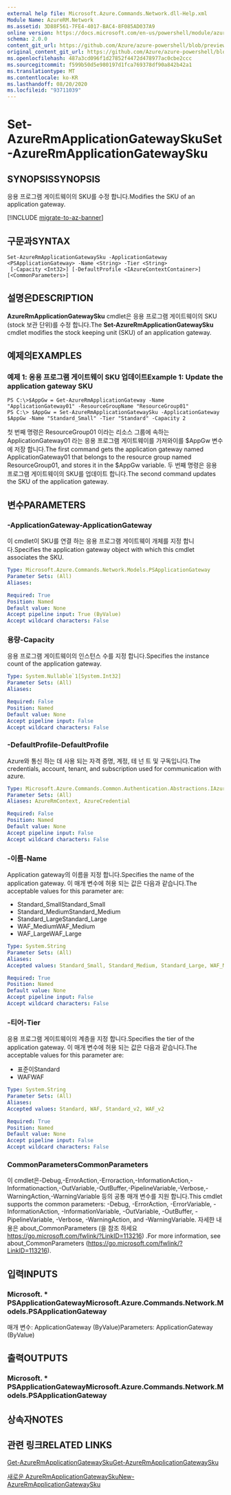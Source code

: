 ```yaml
---
external help file: Microsoft.Azure.Commands.Network.dll-Help.xml
Module Name: AzureRM.Network
ms.assetid: 3D88F561-7FE4-4017-BAC4-8F085AD037A9
online version: https://docs.microsoft.com/en-us/powershell/module/azurerm.network/set-azurermapplicationgatewaysku
schema: 2.0.0
content_git_url: https://github.com/Azure/azure-powershell/blob/preview/src/ResourceManager/Network/Commands.Network/help/Set-AzureRmApplicationGatewaySku.md
original_content_git_url: https://github.com/Azure/azure-powershell/blob/preview/src/ResourceManager/Network/Commands.Network/help/Set-AzureRmApplicationGatewaySku.md
ms.openlocfilehash: 487a3cd096f1d27852f4472d478977ac0cbe2ccc
ms.sourcegitcommit: f599b50d5e980197d1fca769378df90a842b42a1
ms.translationtype: MT
ms.contentlocale: ko-KR
ms.lasthandoff: 08/20/2020
ms.locfileid: "93711039"
---
```

# <span data-ttu-id="eae06-101">Set-AzureRmApplicationGatewaySku</span><span class="sxs-lookup"><span data-stu-id="eae06-101">Set-AzureRmApplicationGatewaySku</span></span>

## <span data-ttu-id="eae06-102">SYNOPSIS</span><span class="sxs-lookup"><span data-stu-id="eae06-102">SYNOPSIS</span></span>
<span data-ttu-id="eae06-103">응용 프로그램 게이트웨이의 SKU를 수정 합니다.</span><span class="sxs-lookup"><span data-stu-id="eae06-103">Modifies the SKU of an application gateway.</span></span>

[!INCLUDE [migrate-to-az-banner](../../includes/migrate-to-az-banner.md)]

## <span data-ttu-id="eae06-104">구문과</span><span class="sxs-lookup"><span data-stu-id="eae06-104">SYNTAX</span></span>

```
Set-AzureRmApplicationGatewaySku -ApplicationGateway <PSApplicationGateway> -Name <String> -Tier <String>
 [-Capacity <Int32>] [-DefaultProfile <IAzureContextContainer>] [<CommonParameters>]
```

## <span data-ttu-id="eae06-105">설명은</span><span class="sxs-lookup"><span data-stu-id="eae06-105">DESCRIPTION</span></span>
<span data-ttu-id="eae06-106">**AzureRmApplicationGatewaySku** cmdlet은 응용 프로그램 게이트웨이의 SKU (stock 보관 단위)를 수정 합니다.</span><span class="sxs-lookup"><span data-stu-id="eae06-106">The **Set-AzureRmApplicationGatewaySku** cmdlet modifies the stock keeping unit (SKU) of an application gateway.</span></span>

## <span data-ttu-id="eae06-107">예제의</span><span class="sxs-lookup"><span data-stu-id="eae06-107">EXAMPLES</span></span>

### <span data-ttu-id="eae06-108">예제 1: 응용 프로그램 게이트웨이 SKU 업데이트</span><span class="sxs-lookup"><span data-stu-id="eae06-108">Example 1: Update the application gateway SKU</span></span>
```
PS C:\>$AppGw = Get-AzureRmApplicationGateway -Name "ApplicationGateway01" -ResourceGroupName "ResourceGroup01"
PS C:\> $AppGw = Set-AzureRmApplicationGatewaySku -ApplicationGateway $AppGw -Name "Standard_Small" -Tier "Standard" -Capacity 2
```

<span data-ttu-id="eae06-109">첫 번째 명령은 ResourceGroup01 이라는 리소스 그룹에 속하는 ApplicationGateway01 라는 응용 프로그램 게이트웨이를 가져와이를 $AppGw 변수에 저장 합니다.</span><span class="sxs-lookup"><span data-stu-id="eae06-109">The first command gets the application gateway named ApplicationGateway01 that belongs to the resource group named ResourceGroup01, and stores it in the $AppGw variable.</span></span>
<span data-ttu-id="eae06-110">두 번째 명령은 응용 프로그램 게이트웨이의 SKU를 업데이트 합니다.</span><span class="sxs-lookup"><span data-stu-id="eae06-110">The second command updates the SKU of the application gateway.</span></span>

## <span data-ttu-id="eae06-111">변수</span><span class="sxs-lookup"><span data-stu-id="eae06-111">PARAMETERS</span></span>

### <span data-ttu-id="eae06-112">-ApplicationGateway</span><span class="sxs-lookup"><span data-stu-id="eae06-112">-ApplicationGateway</span></span>
<span data-ttu-id="eae06-113">이 cmdlet이 SKU를 연결 하는 응용 프로그램 게이트웨이 개체를 지정 합니다.</span><span class="sxs-lookup"><span data-stu-id="eae06-113">Specifies the application gateway object with which this cmdlet associates the SKU.</span></span>

```yaml
Type: Microsoft.Azure.Commands.Network.Models.PSApplicationGateway
Parameter Sets: (All)
Aliases:

Required: True
Position: Named
Default value: None
Accept pipeline input: True (ByValue)
Accept wildcard characters: False
```

### <span data-ttu-id="eae06-114">용량</span><span class="sxs-lookup"><span data-stu-id="eae06-114">-Capacity</span></span>
<span data-ttu-id="eae06-115">응용 프로그램 게이트웨이의 인스턴스 수를 지정 합니다.</span><span class="sxs-lookup"><span data-stu-id="eae06-115">Specifies the instance count of the application gateway.</span></span>

```yaml
Type: System.Nullable`1[System.Int32]
Parameter Sets: (All)
Aliases:

Required: False
Position: Named
Default value: None
Accept pipeline input: False
Accept wildcard characters: False
```

### <span data-ttu-id="eae06-116">-DefaultProfile</span><span class="sxs-lookup"><span data-stu-id="eae06-116">-DefaultProfile</span></span>
<span data-ttu-id="eae06-117">Azure와 통신 하는 데 사용 되는 자격 증명, 계정, 테 넌 트 및 구독입니다.</span><span class="sxs-lookup"><span data-stu-id="eae06-117">The credentials, account, tenant, and subscription used for communication with azure.</span></span>

```yaml
Type: Microsoft.Azure.Commands.Common.Authentication.Abstractions.IAzureContextContainer
Parameter Sets: (All)
Aliases: AzureRmContext, AzureCredential

Required: False
Position: Named
Default value: None
Accept pipeline input: False
Accept wildcard characters: False
```

### <span data-ttu-id="eae06-118">-이름</span><span class="sxs-lookup"><span data-stu-id="eae06-118">-Name</span></span>
<span data-ttu-id="eae06-119">Application gateway의 이름을 지정 합니다.</span><span class="sxs-lookup"><span data-stu-id="eae06-119">Specifies the name of the application gateway.</span></span>
<span data-ttu-id="eae06-120">이 매개 변수에 허용 되는 값은 다음과 같습니다.</span><span class="sxs-lookup"><span data-stu-id="eae06-120">The acceptable values for this parameter are:</span></span>
- <span data-ttu-id="eae06-121">Standard_Small</span><span class="sxs-lookup"><span data-stu-id="eae06-121">Standard_Small</span></span>
- <span data-ttu-id="eae06-122">Standard_Medium</span><span class="sxs-lookup"><span data-stu-id="eae06-122">Standard_Medium</span></span>
- <span data-ttu-id="eae06-123">Standard_Large</span><span class="sxs-lookup"><span data-stu-id="eae06-123">Standard_Large</span></span>
- <span data-ttu-id="eae06-124">WAF_Medium</span><span class="sxs-lookup"><span data-stu-id="eae06-124">WAF_Medium</span></span>
- <span data-ttu-id="eae06-125">WAF_Large</span><span class="sxs-lookup"><span data-stu-id="eae06-125">WAF_Large</span></span>

```yaml
Type: System.String
Parameter Sets: (All)
Aliases:
Accepted values: Standard_Small, Standard_Medium, Standard_Large, WAF_Medium, WAF_Large, Standard_v2, WAF_v2

Required: True
Position: Named
Default value: None
Accept pipeline input: False
Accept wildcard characters: False
```

### <span data-ttu-id="eae06-126">-티어</span><span class="sxs-lookup"><span data-stu-id="eae06-126">-Tier</span></span>
<span data-ttu-id="eae06-127">응용 프로그램 게이트웨이의 계층을 지정 합니다.</span><span class="sxs-lookup"><span data-stu-id="eae06-127">Specifies the tier of the application gateway.</span></span>
<span data-ttu-id="eae06-128">이 매개 변수에 허용 되는 값은 다음과 같습니다.</span><span class="sxs-lookup"><span data-stu-id="eae06-128">The acceptable values for this parameter are:</span></span>
- <span data-ttu-id="eae06-129">표준이</span><span class="sxs-lookup"><span data-stu-id="eae06-129">Standard</span></span>
- <span data-ttu-id="eae06-130">WAF</span><span class="sxs-lookup"><span data-stu-id="eae06-130">WAF</span></span>

```yaml
Type: System.String
Parameter Sets: (All)
Aliases:
Accepted values: Standard, WAF, Standard_v2, WAF_v2

Required: True
Position: Named
Default value: None
Accept pipeline input: False
Accept wildcard characters: False
```

### <span data-ttu-id="eae06-131">CommonParameters</span><span class="sxs-lookup"><span data-stu-id="eae06-131">CommonParameters</span></span>
<span data-ttu-id="eae06-132">이 cmdlet은-Debug,-ErrorAction,-Erroraction,-InformationAction,-Informationaction,-OutVariable,-OutBuffer,-PipelineVariable,-Verbose,-WarningAction,-WarningVariable 등의 공통 매개 변수를 지원 합니다.</span><span class="sxs-lookup"><span data-stu-id="eae06-132">This cmdlet supports the common parameters: -Debug, -ErrorAction, -ErrorVariable, -InformationAction, -InformationVariable, -OutVariable, -OutBuffer, -PipelineVariable, -Verbose, -WarningAction, and -WarningVariable.</span></span> <span data-ttu-id="eae06-133">자세한 내용은 about_CommonParameters (을 참조 하세요 https://go.microsoft.com/fwlink/?LinkID=113216) .</span><span class="sxs-lookup"><span data-stu-id="eae06-133">For more information, see about_CommonParameters (https://go.microsoft.com/fwlink/?LinkID=113216).</span></span>

## <span data-ttu-id="eae06-134">입력</span><span class="sxs-lookup"><span data-stu-id="eae06-134">INPUTS</span></span>

### <span data-ttu-id="eae06-135">Microsoft. \* PSApplicationGateway</span><span class="sxs-lookup"><span data-stu-id="eae06-135">Microsoft.Azure.Commands.Network.Models.PSApplicationGateway</span></span>
<span data-ttu-id="eae06-136">매개 변수: ApplicationGateway (ByValue)</span><span class="sxs-lookup"><span data-stu-id="eae06-136">Parameters: ApplicationGateway (ByValue)</span></span>

## <span data-ttu-id="eae06-137">출력</span><span class="sxs-lookup"><span data-stu-id="eae06-137">OUTPUTS</span></span>

### <span data-ttu-id="eae06-138">Microsoft. \* PSApplicationGateway</span><span class="sxs-lookup"><span data-stu-id="eae06-138">Microsoft.Azure.Commands.Network.Models.PSApplicationGateway</span></span>

## <span data-ttu-id="eae06-139">상속자</span><span class="sxs-lookup"><span data-stu-id="eae06-139">NOTES</span></span>

## <span data-ttu-id="eae06-140">관련 링크</span><span class="sxs-lookup"><span data-stu-id="eae06-140">RELATED LINKS</span></span>

[<span data-ttu-id="eae06-141">Get-AzureRmApplicationGatewaySku</span><span class="sxs-lookup"><span data-stu-id="eae06-141">Get-AzureRmApplicationGatewaySku</span></span>](./Get-AzureRmApplicationGatewaySku.md)

[<span data-ttu-id="eae06-142">새로운 AzureRmApplicationGatewaySku</span><span class="sxs-lookup"><span data-stu-id="eae06-142">New-AzureRmApplicationGatewaySku</span></span>](./New-AzureRmApplicationGatewaySku.md)


